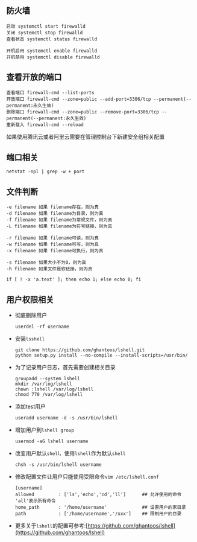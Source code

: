 

## 防火墙

```shell
启动 systemctl start firewalld 
关闭 systemctl stop firewalld
查看状态 systemctl status firewalld

开机启用 systemctl enable firewalld
开机禁用 systemctl disable firewalld
```

## 查看开放的端口

```shell
查看端口 firewall-cmd --list-ports
开放端口 firewall-cmd --zone=public --add-port=3306/tcp --permanent(--permanent:永久生效)
删除端口 firewall-cmd --zone=public --remove-port=3306/tcp --permanent(--permanent:永久生效)
重新载入 firewall-cmd --reload
```

如果使用腾讯云或者阿里云需要在管理控制台下新建安全组相关配置

## 端口相关

```shell
netstat -npl | grep -w + port
```

## 文件判断

```text
-e filename 如果 filename存在，则为真 
-d filename 如果 filename为目录，则为真 
-f filename 如果 filename为常规文件，则为真 
-L filename 如果 filename为符号链接，则为真 

-r filename 如果 filename可读，则为真 
-w filename 如果 filename可写，则为真 
-x filename 如果 filename可执行，则为真 

-s filename 如果大小不为0，则为真 
-h filename 如果文件是软链接，则为真
```

```shell
if [ ! -x 'a.text' ]; then echo 1; else echo 0; fi
```

## 用户权限相关

- 彻底删除用户

  ```shell
  userdel -rf username
  ```

- 安装`lsshell`

  ```shell
  git clone https://github.com/ghantoos/lshell.git
  python setup.py install --no-compile --install-scripts=/usr/bin/
  ```

- 为了记录用户日志，首先需要创建相关目录

  ```shell
  groupadd --system lshell
  mkdir /var/log/lshell
  chown :lshell /var/log/lshell
  chmod 770 /var/log/lshell
  ```

- 添加test用户

  ```shell
  useradd username -d -s /usr/bin/lshell
  ```

- 增加用户到`lshell group`

  ```shell
  usermod -aG lshell username
  ```

- 改变用户默认`shel`l，使用`lshell`作为默认`shell`

  ```shell
  chsh -s /usr/bin/lshell username
  ```

- 修改配置文件让用户只能使用受限命令`vim /etc/lshell.conf`

  ```shell
  [username]
  allowed         : ['ls','echo','cd','ll']      ## 允许使用的命令 'all'表示所有命令
  home_path       : '/home/username'             ## 设置用户的家目录
  path            : ['/home/username','/xxx']    ## 限制用户的目录
  ```

- 更多关于`lshell`的配置可参考:[https://github.com/ghantoos/lshell](https://github.com/ghantoos/lshell)

